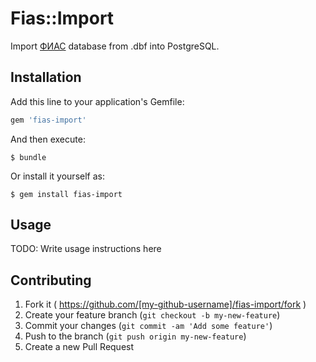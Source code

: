# Fias::Import

Import [ФИАС](http://fias.nalog.ru) database from .dbf into PostgreSQL.

## Installation

Add this line to your application's Gemfile:

```ruby
gem 'fias-import'
```

And then execute:

    $ bundle

Or install it yourself as:

    $ gem install fias-import

## Usage

TODO: Write usage instructions here

## Contributing

1. Fork it ( https://github.com/[my-github-username]/fias-import/fork )
2. Create your feature branch (`git checkout -b my-new-feature`)
3. Commit your changes (`git commit -am 'Add some feature'`)
4. Push to the branch (`git push origin my-new-feature`)
5. Create a new Pull Request
